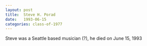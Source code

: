 ```yaml
---
layout: post
title:  Steve H. Porad
date:   1993-06-15
categories: class-of-1977
---
```

Steve was a Seattle based musician (?), he died on June 15, 1993
